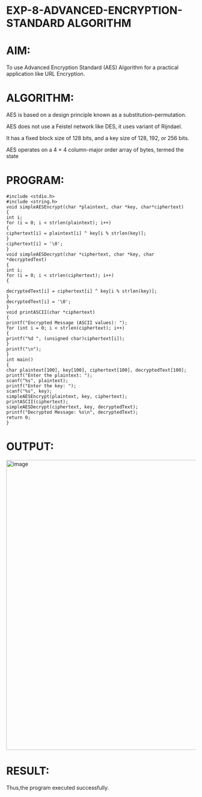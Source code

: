 # EXP-8-ADVANCED-ENCRYPTION-STANDARD ALGORITHM

# AIM:
To use Advanced Encryption Standard (AES) Algorithm for a practical application like URL Encryption.

# ALGORITHM:

AES is based on a design principle known as a substitution–permutation.

AES does not use a Feistel network like DES, it uses variant of Rijndael.

It has a fixed block size of 128 bits, and a key size of 128, 192, or 256 bits.

AES operates on a 4 × 4 column-major order array of bytes, termed the state

# PROGRAM:
~~~
#include <stdio.h> 
#include <string.h> 
void simpleAESEncrypt(char *plaintext, char *key, char*ciphertext) 
{ 
int i; 
for (i = 0; i < strlen(plaintext); i++) 
{ 
ciphertext[i] = plaintext[i] ^ key[i % strlen(key)]; 
} 
ciphertext[i] = '\0'; 
} 
void simpleAESDecrypt(char *ciphertext, char *key, char *decryptedText) 
{ 
int i; 
for (i = 0; i < strlen(ciphertext); i++) 
{
                                                               
decryptedText[i] = ciphertext[i] ^ key[i % strlen(key)]; 
} 
decryptedText[i] = '\0'; 
} 
void printASCII(char *ciphertext) 
{ 
printf("Encrypted Message (ASCII values): "); 
for (int i = 0; i < strlen(ciphertext); i++) 
{ 
printf("%d ", (unsigned char)ciphertext[i]); 
} 
printf("\n"); 
} 
int main() 
{ 
char plaintext[100], key[100], ciphertext[100], decryptedText[100]; 
printf("Enter the plaintext: "); 
scanf("%s", plaintext); 
printf("Enter the key: ");  
scanf("%s", key);  
simpleAESEncrypt(plaintext, key, ciphertext); 
printASCII(ciphertext);  
simpleAESDecrypt(ciphertext, key, decryptedText); 
printf("Decrypted Message: %s\n", decryptedText); 
return 0; 
}
~~~

# OUTPUT:
<img width="1523" height="771" alt="image" src="https://github.com/user-attachments/assets/d8b2b3d8-31ef-4012-bf68-d06eac6f07a0" />



# RESULT:
Thus,the program executed successfully.


